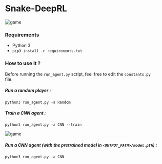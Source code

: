 # Snake-DeepRL

![game]("./images/game.png")

### Requirements

* Python 3
* `pip3 install -r requirements.txt`

### How to use it ?

Before running the `run_agent.py` script, feel free to edit the `constants.py` file.

##### Run a random player :

```
python3 run_agent.py -a Random
```

##### Train a CNN agent :

```
python3 run_agent.py -a CNN --train
```

![game]("./images/training.png")

##### Run a CNN agent (with the pretrained model in `<OUTPUT_PATH>/model.pth`) :

```
python3 run_agent.py -a CNN
```